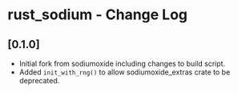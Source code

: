# rust_sodium - Change Log

## [0.1.0]
- Initial fork from sodiumoxide including changes to build script.
- Added `init_with_rng()` to allow sodiumoxide_extras crate to be deprecated.
